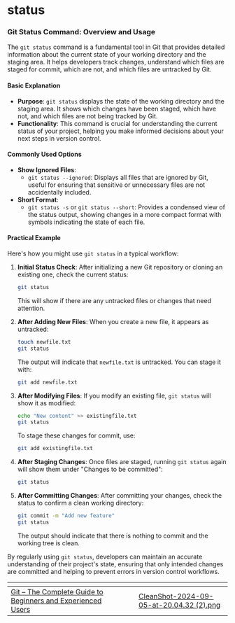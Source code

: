 # status

### Git Status Command: Overview and Usage

The `git status` command is a fundamental tool in Git that provides detailed information about the current state of your working directory and the staging area. It helps developers track changes, understand which files are staged for commit, which are not, and which files are untracked by Git.

#### Basic Explanation

* **Purpose**: `git status` displays the state of the working directory and the staging area. It shows which changes have been staged, which have not, and which files are not being tracked by Git.
* **Functionality**: This command is crucial for understanding the current status of your project, helping you make informed decisions about your next steps in version control.

#### Commonly Used Options

* **Show Ignored Files**:
  * `git status --ignored`: Displays all files that are ignored by Git, useful for ensuring that sensitive or unnecessary files are not accidentally included.
* **Short Format**:
  * `git status -s` or `git status --short`: Provides a condensed view of the status output, showing changes in a more compact format with symbols indicating the state of each file.

#### Practical Example

Here's how you might use `git status` in a typical workflow:

1.  **Initial Status Check**: After initializing a new Git repository or cloning an existing one, check the current status:

    ```bash
    git status
    ```

    This will show if there are any untracked files or changes that need attention.
2.  **After Adding New Files**: When you create a new file, it appears as untracked:

    ```bash
    touch newfile.txt
    git status
    ```

    The output will indicate that `newfile.txt` is untracked. You can stage it with:

    ```bash
    git add newfile.txt
    ```
3.  **After Modifying Files**: If you modify an existing file, `git status` will show it as modified:

    ```bash
    echo "New content" >> existingfile.txt
    git status
    ```

    To stage these changes for commit, use:

    ```bash
    git add existingfile.txt
    ```
4.  **After Staging Changes**: Once files are staged, running `git status` again will show them under "Changes to be committed":

    ```bash
    git status
    ```
5.  **After Committing Changes**: After committing your changes, check the status to confirm a clean working directory:

    ```bash
    git commit -m "Add new feature"
    git status
    ```

    The output should indicate that there is nothing to commit and the working tree is clean.

By regularly using `git status`, developers can maintain an accurate understanding of their project's state, ensuring that only intended changes are committed and helping to prevent errors in version control workflows.

<table data-view="cards"><thead><tr><th></th><th></th><th></th><th data-hidden data-card-cover data-type="files"></th></tr></thead><tbody><tr><td><a href="https://www.udemy.com/course/git-the-complete-guide-to-beginners-and-experienced-users/?referralCode=35B132FCB064AEB4EB91">Git – The Complete Guide to Beginners and Experienced Users</a></td><td></td><td></td><td><a href="../.gitbook/assets/CleanShot-2024-09-05-at-20.04.32 (2).png">CleanShot-2024-09-05-at-20.04.32 (2).png</a></td></tr></tbody></table>

